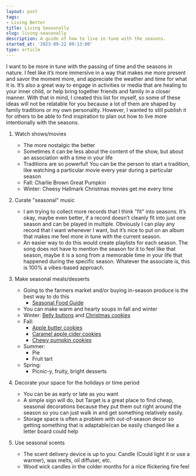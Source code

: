 ```yaml
---
layout: post
tags:
- Living Better
title: Living Seasonally
slug: living-seasonally
description: A guide of how to live in tune with the seasons.
started_at: '2023-09-22 09:13:00'
type: article
---
```


I want to be more in tune with the passing of time and the seasons in nature. I feel like it’s more immersive in a way that makes me more present and savor the moment more, and appreciate the weather and time for what it is. It’s also a great way to engage in activities or media that are healing to your inner child, or help bring together friends and family in a closer manner. With that in mind, I created this list for myself, so some of these ideas will not be relatable for you because a lot of them are shaped by family traditions or my own personality. However, I wanted to still publish it for others to be able to find inspiration to plan out how to live more intentionally with the seasons.

1. Watch shows/movies
    * The more nostalgic the better
    * Sometimes it can be less about the content of the show, but about an association with a time in your life
    * Traditions are so powerful! You can be the person to start a tradition, like watching a particular movie every year during a particular season
    * Fall: Charlie Brown Great Pumpkin
    * Winter: Cheesy Hallmark Christmas movies get me every time

2. Curate "seasonal" music 
    * I am trying to collect more records that I think "fit" into seasons. It’s okay, maybe even better, if a record doesn’t cleanly fit into just one season and can be played in multiple. Obviously I can play any record that I want whenever I want, but it’s nice to put on an album that makes me feel more in tune with the current season.
    * An easier way to do this would create playlists for each season. The song does not have to mention the season for it to feel like that season, maybe it is a song from a memorable time in your life that happened during the specific season. Whatever the associate is, this is 100% a vibes-based approach.

3. Make seasonal meals/desserts
    * Going to the farmers market and/or buying in-season produce is the best way to do this
        * [Seasonal Food Guide](https://www.seasonalfoodguide.org/)
    * You can make warm and hearty soups in fall and winter 
    * Winter: [Belly buttons](https://www.favfamilyrecipes.com/belly-buttons/) and [Christmas cookies](https://www.recipetineats.com/christmas-cookies-vanilla-biscuits/)
    * Fall: 
        * [Apple butter cookies](https://www.dessertnowdinnerlater.com/apple-butter-cookies/)
        * [Caramel apple cider cookies](https://bluebowlrecipes.com/caramel-apple-cider-cookies/)
        * [Chewy pumpkin cookies](https://inbloombakery.com/chewy-pumpkin-cookies/)
    * Summer: 
        * Pie
        * Fruit tart
    * Spring:
        * Picnic-y, fruity, bright desserts

4. Decorate your space for the holidays or time period
    * You can be as early or late as you want
    * A simple sign will do, but Target is a great place to find cheap, seasonal decorations because they put them out right around the season so you can just walk in and get something relatively easily.
    * Storage space is often a problem with out-of-season decor so getting something that is adaptable/can be easily changed like a letter board could help

5. Use seasonal scents
    * The scent delivery device is up to you: Candle (Could light it or use a warmer), wax melts, oil diffuser, etc.
    * Wood wick candles in the colder months for a nice flickering fire feel